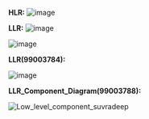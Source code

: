 **HLR:**
![image](https://user-images.githubusercontent.com/78857588/111020449-f2439280-83eb-11eb-87e1-2d5fe691424c.png)


**LLR:**
![image](https://user-images.githubusercontent.com/78857588/111020477-2f0f8980-83ec-11eb-972c-a81b80c1d926.png)

![image](https://user-images.githubusercontent.com/78857588/111020486-48b0d100-83ec-11eb-99a0-8ce8aacb5afe.png)

**LLR(99003784):**

![image](https://user-images.githubusercontent.com/78857077/111020703-d5a85a00-83ed-11eb-9835-74478349f92f.png)


**LLR_Component_Diagram(99003788):**

![Low_level_component_suvradeep](https://user-images.githubusercontent.com/78849542/111020823-86aef480-83ee-11eb-8a51-e50271bb3b49.png)

